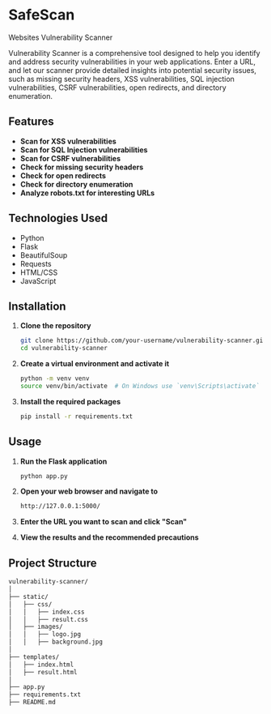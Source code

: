 # SafeScan
Websites Vulnerability Scanner

Vulnerability Scanner is a comprehensive tool designed to help you identify and address security vulnerabilities in your web applications. Enter a URL, and let our scanner provide detailed insights into potential security issues, such as missing security headers, XSS vulnerabilities, SQL injection vulnerabilities, CSRF vulnerabilities, open redirects, and directory enumeration.

## Features

- **Scan for XSS vulnerabilities**
- **Scan for SQL Injection vulnerabilities**
- **Scan for CSRF vulnerabilities**
- **Check for missing security headers**
- **Check for open redirects**
- **Check for directory enumeration**
- **Analyze robots.txt for interesting URLs**

## Technologies Used

- Python
- Flask
- BeautifulSoup
- Requests
- HTML/CSS
- JavaScript

## Installation

1. **Clone the repository**
   ```sh
   git clone https://github.com/your-username/vulnerability-scanner.git
   cd vulnerability-scanner

2. **Create a virtual environment and activate it**
   ```sh
   python -m venv venv
   source venv/bin/activate  # On Windows use `venv\Scripts\activate`

4. **Install the required packages**
   ```sh
   pip install -r requirements.txt

## Usage

1. **Run the Flask application**
   ```sh
   python app.py

3. **Open your web browser and navigate to**
   ```sh
   http://127.0.0.1:5000/

5. **Enter the URL you want to scan and click "Scan"**

6. **View the results and the recommended precautions**

## Project Structure
```sh
vulnerability-scanner/
│
├── static/
│   ├── css/
│   │   ├── index.css
│   │   ├── result.css
│   ├── images/
│   │   ├── logo.jpg
│   │   ├── background.jpg
│
├── templates/
│   ├── index.html
│   ├── result.html
│
├── app.py
├── requirements.txt
├── README.md
